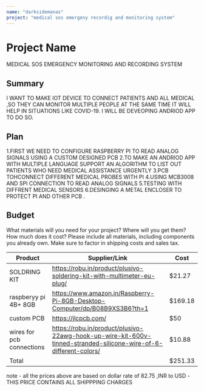 ```yaml
---
name: "darksidemanas"
project: "medical sos emergeny recordig and monitoring system"
---
```


# Project Name
MEDICAL SOS EMERGENCY MONITORING AND RECORDING SYSTEM 
## Summary

I WANT TO MAKE IOT DEVICE TO CONNECT PATIENTS AND ALL MEDICAL ,SO THEY CAN MONITOR MULTIPLE PEOPLE AT THE SAME TIME IT WILL HELP IN SITUATIONS LIKE COVID-19.
I WILL BE DEVEOPING ANDRIOD APP TO DO SO.

## Plan

1.FIRST WE NEED TO CONFIGURE RASPBERRY PI TO READ ANALOG SIGNALS USING A CUSTOM DESIGNED PCB 
2.TO MAKE AN ANDRIOD APP WITH MULTIPLE LANGUAGE SUPPORT AN ALGORITHM TO LIST OUT PATIENTS WHO NEED MEDICAL ASSISTANCE URGENTLY 
3.PCB TOHCONNECT DIFFERENT MEDICAL PROBES WITH PI 
4.USING MCB3008 AND SPI CONNECTION TO READ ANALOG SIGNALS 
5.TESTING WITH DIFFRENT MEDICAL SENSORS 
6.DESINGING A METAL ENCLOSER TO PROTECT PI AND OTHER PCB .

## Budget

What materials will you need for your project? Where will you get them? How much does it cost? Please include all materials, including components you already own. Make sure to factor in shipping costs and sales tax.

| Product         | Supplier/Link                         | Cost   |
| --------------- | ------------------------------------- | ------ |
| SOLDRING KIT    | https://robu.in/product/plusivo-soldering-kit-with-multimeter-eu-plug/ | $21.27  |
| raspberyy pi 4B+ 8GB| https://www.amazon.in/Raspberry-Pi-8GB-Desktop-Computer/dp/B08B9XS3B6?th=1  | $169.18 |
| custom PCB      | https://jlcpcb.com/                   | $50 |
| wires for pcb connections    |    https://robu.in/product/plusivo-22awg-hook-up-wire-kit-600v-tinned-stranded-silicone-wire-of-6-different-colors/      | $10.88 |
| Total           |                                       | $251.33 |

note - all the prices above are based on dollar rate of 82.75 ,INR to USD 
     -THIS PRICE CONTAINS ALL SHIPPPING CHARGES 
